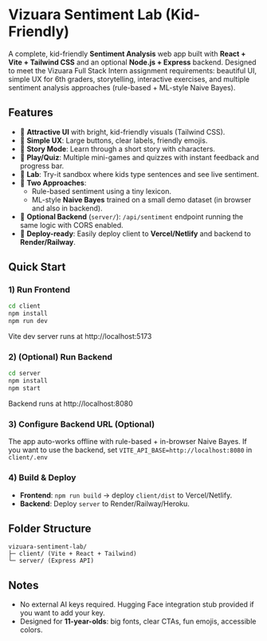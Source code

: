 # Vizuara Sentiment Lab (Kid-Friendly)

A complete, kid-friendly **Sentiment Analysis** web app built with **React + Vite + Tailwind CSS** and an optional **Node.js + Express** backend. 
Designed to meet the Vizuara Full Stack Intern assignment requirements: beautiful UI, simple UX for 6th graders, storytelling, interactive exercises, and multiple sentiment analysis approaches (rule-based + ML-style Naive Bayes).

## Features
- 🎨 **Attractive UI** with bright, kid-friendly visuals (Tailwind CSS).
- 🧭 **Simple UX**: Large buttons, clear labels, friendly emojis.
- 📖 **Story Mode**: Learn through a short story with characters.
- 🧪 **Play/Quiz**: Multiple mini-games and quizzes with instant feedback and progress bar.
- 🧰 **Lab**: Try-it sandbox where kids type sentences and see live sentiment.
- 🧠 **Two Approaches**: 
  - Rule-based sentiment using a tiny lexicon.
  - ML-style **Naive Bayes** trained on a small demo dataset (in browser and also in backend).
- 🔌 **Optional Backend** (`server/`): `/api/sentiment` endpoint running the same logic with CORS enabled.
- 🚀 **Deploy-ready**: Easily deploy client to **Vercel/Netlify** and backend to **Render/Railway**.

## Quick Start

### 1) Run Frontend
```bash
cd client
npm install
npm run dev
```
Vite dev server runs at http://localhost:5173

### 2) (Optional) Run Backend
```bash
cd server
npm install
npm start
```
Backend runs at http://localhost:8080

### 3) Configure Backend URL (Optional)
The app auto-works offline with rule-based + in-browser Naive Bayes. 
If you want to use the backend, set `VITE_API_BASE=http://localhost:8080` in `client/.env`

### 4) Build & Deploy
- **Frontend**: `npm run build` → deploy `client/dist` to Vercel/Netlify.
- **Backend**: Deploy `server` to Render/Railway/Heroku.

## Folder Structure
```
vizuara-sentiment-lab/
├─ client/ (Vite + React + Tailwind)
└─ server/ (Express API)
```

## Notes
- No external AI keys required. Hugging Face integration stub provided if you want to add your key.
- Designed for **11-year-olds**: big fonts, clear CTAs, fun emojis, accessible colors.
